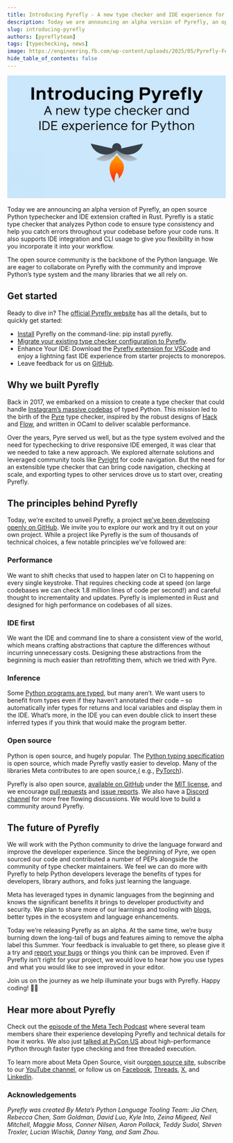 ```yaml
---
title: Introducing Pyrefly - A new type checker and IDE experience for Python
description: Today we are announcing an alpha version of Pyrefly, an open source Python typechecker and IDE extension crafted in Rust
slug: introducing-pyrefly
authors: [pyreflyteam]
tags: [typechecking, news]
image: https://engineering.fb.com/wp-content/uploads/2025/05/Pyrefly-Feature-Image.jpg
hide_table_of_contents: false
---
```


<head>
    <link rel="canonical" href="https://engineering.fb.com/2025/05/15/developer-tools/introducing-pyrefly-a-new-type-checker-and-ide-experience-for-python/" />
</head>

![Pyrefly Intro](./blog_imgs/pyrefly_intro.webp)

Today we are announcing an alpha version of Pyrefly, an open source Python typechecker and IDE extension crafted in Rust. Pyrefly is a static type checker that analyzes Python code to ensure type consistency and help you catch errors throughout your codebase before your code runs. It also supports IDE integration and CLI usage to give you flexibility in how you incorporate it into your workflow.

<!-- truncate -->

The open source community is the backbone of the Python language. We are eager to collaborate on Pyrefly with the community and improve Python’s type system and the many libraries that we all rely on.

## Get started

Ready to dive in? The [official Pyrefly website](https://pyrefly.org/) has all the details, but to quickly get started:

- [Install](https://pyrefly.org/en/docs/installation/) Pyrefly on the command-line: pip install pyrefly.
- [Migrate your existing type checker configuration to Pyrefly](https://pyrefly.org/en/docs/migrating-to-pyrefly/).
- Enhance Your IDE: Download the [Pyrefly extension for VSCode](https://marketplace.visualstudio.com/items?itemName=meta.pyrefly) and enjoy a lightning fast IDE experience from starter projects to monorepos.
- Leave feedback for us on [GitHub](https://github.com/facebook/pyrefly/issues).

## Why we built Pyrefly

Back in 2017, we embarked on a mission to create a type checker that could handle [Instagram’s massive codebas](https://instagram-engineering.com/web-service-efficiency-at-instagram-with-python-4976d078e366) of typed Python. This mission led to the birth of the [Pyre](https://github.com/facebook/pyre-check) type checker, inspired by the robust designs of [Hack](https://hacklang.org/) and [Flow](https://flow.org/), and written in OCaml to deliver scalable performance.

Over the years, Pyre served us well, but as the type system evolved and the need for typechecking to drive responsive IDE emerged, it was clear that we needed to take a new approach. We explored alternate solutions and leveraged community tools like [Pyright](https://github.com/Microsoft/pyright) for code navigation. But the need for an extensible type checker that can bring code navigation, checking at scale, and exporting types to other services drove us to start over, creating Pyrefly.

## The principles behind Pyrefly

Today, we’re excited to unveil Pyrefly, a project [we’ve been developing openly on GitHub](https://github.com/facebook/pyrefly). We invite you to explore our work and try it out on your own project. While a project like Pyrefly is the sum of thousands of technical choices, a few notable principles we’ve followed are:

### Performance

We want to shift checks that used to happen later on CI to happening on every single keystroke. That requires checking code at speed (on large codebases we can check 1.8 million lines of code per second!) and careful thought to incrementality and updates. Pyrefly is implemented in Rust and designed for high performance on codebases of all sizes.

### IDE first

We want the IDE and command line to share a consistent view of the world, which means crafting abstractions that capture the differences without incurring unnecessary costs. Designing these abstractions from the beginning is much easier than retrofitting them, which we tried with Pyre.

### Inference

Some [Python programs are typed](https://engineering.fb.com/2024/12/09/developer-tools/typed-python-2024-survey-meta/), but many aren’t. We want users to benefit from types even if they haven’t annotated their code – so automatically infer types for returns and local variables and display them in the IDE. What’s more, in the IDE you can even double click to insert these inferred types if you think that would make the program better.

### Open source

Python is open source, and hugely popular. The [Python typing specification](https://typing.python.org/en/latest/spec/) is open source, which made Pyrefly vastly easier to develop. Many of the libraries Meta contributes to are open source,( e.g., [PyTorch](https://pytorch.org/)).

Pyrefly is also open source, [available on GitHub](https://github.com/facebook/pyrefly/) under the [MIT license](https://github.com/facebook/pyrefly/blob/main/LICENSE), and we encourage [pull requests](https://github.com/facebook/pyrefly/pulls) and [issue reports](https://github.com/facebook/pyrefly/issues). We also have a [Discord channel](https://discord.gg/Cf7mFQtW7W) for more free flowing discussions. We would love to build a community around Pyrefly.

## The future of Pyrefly

We will work with the Python community to drive the language forward and improve the developer experience. Since the beginning of Pyre, we open sourced our code and contributed a number of PEPs alongside the community of type checker maintainers. We feel we can do more with Pyrefly to help Python developers leverage the benefits of types for developers, library authors, and folks just learning the language.

Meta has leveraged types in dynamic languages from the beginning and knows the significant benefits it brings to developer productivity and security. We plan to share more of our learnings and tooling with [blogs](https://engineering.fb.com/2024/12/09/developer-tools/typed-python-2024-survey-meta/), better types in the ecosystem and language enhancements.

Today we’re releasing Pyrefly as an alpha. At the same time, we’re busy burning down the long-tail of bugs and features aiming to remove the alpha label this Summer. Your feedback is invaluable to get there, so please give it a try and [report your bugs](https://github.com/facebook/pyrefly/issues) or things you think can be improved. Even if Pyrefly isn’t right for your project, we would love to hear how you use types and what you would like to see improved in your editor.

Join us on the journey as we help illuminate your bugs with Pyrefly. Happy coding! 🐍✨

## Hear more about Pyrefly

Check out the [episode of the Meta Tech Podcast](https://engineering.fb.com/2025/05/15/developer-tools/open-sourcing-pyrefly-a-faster-python-type-checker-written-in-rust) where several team members share their experience developing Pyrefly and technical details for how it works. We also just [talked at PyCon US](https://us.pycon.org/2025/schedule/presentation/118/) about high-performance Python through faster type checking and free threaded execution.

To learn more about Meta Open Source, visit our[open source site](https://opensource.fb.com/), subscribe to our [YouTube channel](https://www.youtube.com/channel/UCCQY962PmHabTjaHv2wJzfQ), or follow us on [Facebook](https://www.facebook.com/MetaOpenSource), [Threads](https://www.threads.net/@metaopensource), [X](https://x.com/MetaOpenSource), and [LinkedIn](https://www.linkedin.com/showcase/meta-open-source?fbclid=IwZXh0bgNhZW0CMTEAAR2fEOJNb7zOi8rJeRvQry5sRxARpdL3OpS4sYLdC1_npkEy60gBS1ynXwQ_aem_mJUK6jEUApFTW75Emhtpqw).

### Acknowledgements

_Pyrefly was created By Meta’s Python Language Tooling Team: Jia Chen, Rebecca Chen, Sam Goldman, David Luo, Kyle Into, Zeina Migeed, Neil Mitchell, Maggie Moss, Conner Nilsen, Aaron Pollack, Teddy Sudol, Steven Troxler, Lucian Wischik, Danny Yang, and Sam Zhou._
